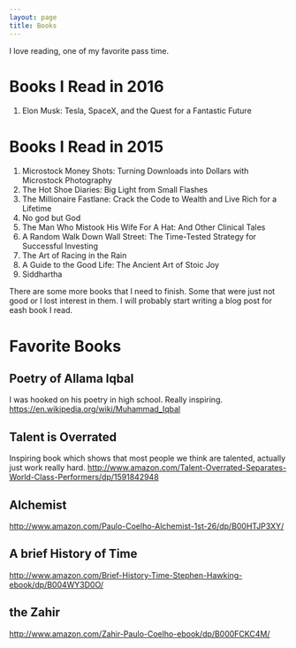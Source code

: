 ```yaml
---
layout: page
title: Books
---
```


I love reading, one of my favorite pass time. 

# Books I Read in 2016

1. Elon Musk: Tesla, SpaceX, and the Quest for a Fantastic Future 

# Books I Read in 2015

1. Microstock Money Shots: Turning Downloads into Dollars with Microstock Photography
2. The Hot Shoe Diaries: Big Light from Small Flashes
3. The Millionaire Fastlane: Crack the Code to Wealth and Live Rich for a Lifetime
4. No god but God
5. The Man Who Mistook His Wife For A Hat: And Other Clinical Tales
6. A Random Walk Down Wall Street: The Time-Tested Strategy for Successful Investing 
7. The Art of Racing in the Rain
8. A Guide to the Good Life: The Ancient Art of Stoic Joy
9. Siddhartha

There are some more books that I need to finish. Some that were just not good or I lost interest in them. I will probably start writing a blog post for eash book I read.

# Favorite Books

## Poetry of Allama Iqbal
I was hooked on his poetry in high school. Really inspiring. https://en.wikipedia.org/wiki/Muhammad_Iqbal

## Talent is Overrated
Inspiring book which shows that most people we think are talented, actually just work really hard. http://www.amazon.com/Talent-Overrated-Separates-World-Class-Performers/dp/1591842948

## Alchemist
http://www.amazon.com/Paulo-Coelho-Alchemist-1st-26/dp/B00HTJP3XY/

## A brief History of Time
http://www.amazon.com/Brief-History-Time-Stephen-Hawking-ebook/dp/B004WY3D0O/

## the Zahir
http://www.amazon.com/Zahir-Paulo-Coelho-ebook/dp/B000FCKC4M/

